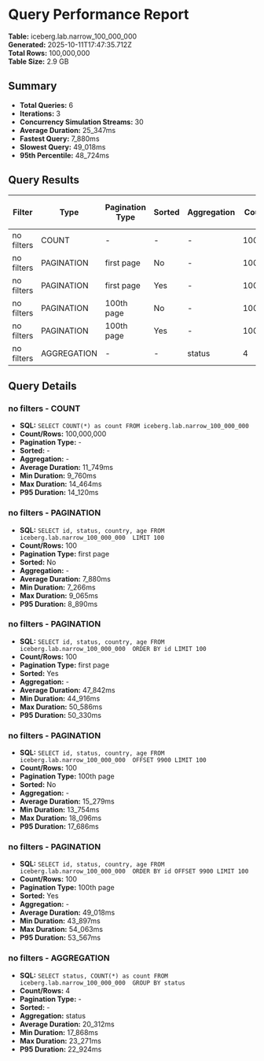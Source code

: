 # Query Performance Report

**Table:** iceberg.lab.narrow_100_000_000  
**Generated:** 2025-10-11T17:47:35.712Z  
**Total Rows:** 100,000,000  
**Table Size:** 2.9 GB

## Summary

- **Total Queries:** 6
- **Iterations:** 3
- **Concurrency Simulation Streams:** 30
- **Average Duration:** 25_347ms
- **Fastest Query:** 7_880ms
- **Slowest Query:** 49_018ms
- **95th Percentile:** 48_724ms

## Query Results

| Filter | Type | Pagination Type | Sorted | Aggregation | Count/Rows | Avg Duration (ms) | Min Duration (ms) | Max Duration (ms) | P95 Duration (ms) |
|--------|------|-----------------|--------|-------------|------------|-------------------|-------------------|-------------------|-------------------|
| no filters | COUNT | - | - | - | 100,000,000 | 11_749 | 9_760 | 14_464 | 14_120 |
| no filters | PAGINATION | first page | No | - | 100 | 7_880 | 7_266 | 9_065 | 8_890 |
| no filters | PAGINATION | first page | Yes | - | 100 | 47_842 | 44_916 | 50_586 | 50_330 |
| no filters | PAGINATION | 100th page | No | - | 100 | 15_279 | 13_754 | 18_096 | 17_686 |
| no filters | PAGINATION | 100th page | Yes | - | 100 | 49_018 | 43_897 | 54_063 | 53_567 |
| no filters | AGGREGATION | - | - | status | 4 | 20_312 | 17_868 | 23_271 | 22_924 |

## Query Details

### no filters - COUNT
- **SQL:** `SELECT COUNT(*) as count FROM iceberg.lab.narrow_100_000_000 `
- **Count/Rows:** 100,000,000
- **Pagination Type:** -
- **Sorted:** -
- **Aggregation:** -
- **Average Duration:** 11_749ms
- **Min Duration:** 9_760ms
- **Max Duration:** 14_464ms
- **P95 Duration:** 14_120ms

### no filters - PAGINATION
- **SQL:** `SELECT id, status, country, age FROM iceberg.lab.narrow_100_000_000  LIMIT 100`
- **Count/Rows:** 100
- **Pagination Type:** first page
- **Sorted:** No
- **Aggregation:** -
- **Average Duration:** 7_880ms
- **Min Duration:** 7_266ms
- **Max Duration:** 9_065ms
- **P95 Duration:** 8_890ms

### no filters - PAGINATION
- **SQL:** `SELECT id, status, country, age FROM iceberg.lab.narrow_100_000_000  ORDER BY id LIMIT 100`
- **Count/Rows:** 100
- **Pagination Type:** first page
- **Sorted:** Yes
- **Aggregation:** -
- **Average Duration:** 47_842ms
- **Min Duration:** 44_916ms
- **Max Duration:** 50_586ms
- **P95 Duration:** 50_330ms

### no filters - PAGINATION
- **SQL:** `SELECT id, status, country, age FROM iceberg.lab.narrow_100_000_000  OFFSET 9900 LIMIT 100`
- **Count/Rows:** 100
- **Pagination Type:** 100th page
- **Sorted:** No
- **Aggregation:** -
- **Average Duration:** 15_279ms
- **Min Duration:** 13_754ms
- **Max Duration:** 18_096ms
- **P95 Duration:** 17_686ms

### no filters - PAGINATION
- **SQL:** `SELECT id, status, country, age FROM iceberg.lab.narrow_100_000_000  ORDER BY id OFFSET 9900 LIMIT 100`
- **Count/Rows:** 100
- **Pagination Type:** 100th page
- **Sorted:** Yes
- **Aggregation:** -
- **Average Duration:** 49_018ms
- **Min Duration:** 43_897ms
- **Max Duration:** 54_063ms
- **P95 Duration:** 53_567ms

### no filters - AGGREGATION
- **SQL:** `SELECT status, COUNT(*) as count FROM iceberg.lab.narrow_100_000_000  GROUP BY status`
- **Count/Rows:** 4
- **Pagination Type:** -
- **Sorted:** -
- **Aggregation:** status
- **Average Duration:** 20_312ms
- **Min Duration:** 17_868ms
- **Max Duration:** 23_271ms
- **P95 Duration:** 22_924ms

